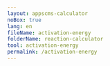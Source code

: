 ```yaml
---
layout: appscms-calculator
noBox: true
lang: en
fileName: activation-energy
folderName: reaction-calculator
tool: activation-energy
permalink: /activation-energy
---
```


